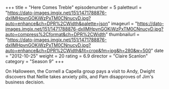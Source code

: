 +++
title = "Here Comes Treble"
episodenumber = 5
paletteurl = "https://dato-images.imgix.net/151/1471788876-dxIlMHpvnGOKiWzPxTM0CNnucyD.jpg?auto=enhance&ch=DPR%2CWidth&palette=json"
imageurl = "https://dato-images.imgix.net/151/1471788876-dxIlMHpvnGOKiWzPxTM0CNnucyD.jpg?auto=compress%2Cformat&ch=DPR%2CWidth"
thumbnailurl = "https://dato-images.imgix.net/151/1471788876-dxIlMHpvnGOKiWzPxTM0CNnucyD.jpg?auto=enhance&ch=DPR%2CWidth&fit=crop&fm=jpg&h=280&w=500"
date = "2012-10-25"
weight = 20
rating = 6.9
director = "Claire Scanlon"
category = "Season 9"
+++

On Halloween, the Cornell a Capella group pays a visit to Andy, Dwight discovers that Nellie takes anxiety pills, and Pam disapproves of Jim's business decision.